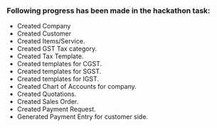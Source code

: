 ### Following progress has been made in the hackathon task:

 - Created Company
 - Created Customer 
 - Created Items/Service.
 - Created GST Tax category.
 - Created Tax Template.
 - Created templates for CGST.
 - Created templates for SGST.
 - Created templates for IGST.
 - Created Chart of Accounts for company.
 - Created Quotations.
 - Created Sales Order.
 - Created Payment Request.
 - Generated Payment Entry for customer side.
 

